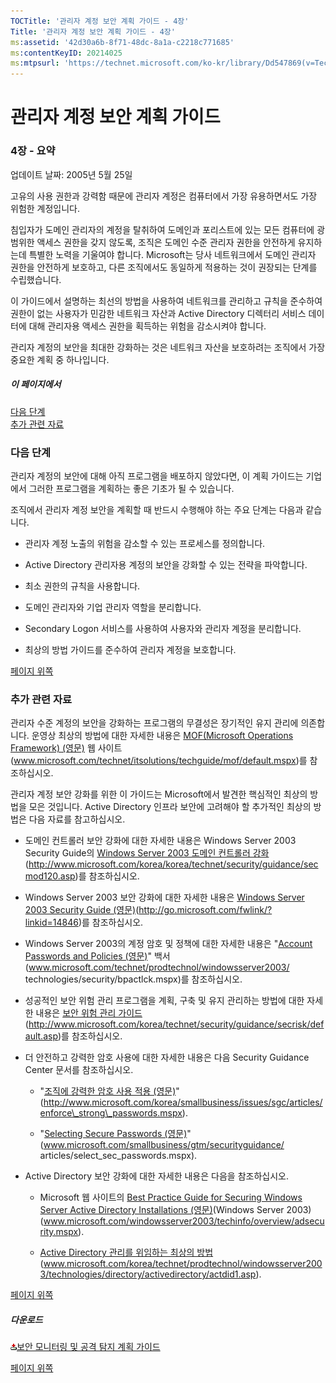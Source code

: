 ```yaml
---
TOCTitle: '관리자 계정 보안 계획 가이드 - 4장'
Title: '관리자 계정 보안 계획 가이드 - 4장'
ms:assetid: '42d30a6b-8f71-48dc-8a1a-c2218c771685'
ms:contentKeyID: 20214025
ms:mtpsurl: 'https://technet.microsoft.com/ko-kr/library/Dd547869(v=TechNet.10)'
---
```


관리자 계정 보안 계획 가이드
============================

### 4장 - 요약

업데이트 날짜: 2005년 5월 25일

고유의 사용 권한과 강력함 때문에 관리자 계정은 컴퓨터에서 가장 유용하면서도 가장 위험한 계정입니다.

침입자가 도메인 관리자의 계정을 탈취하여 도메인과 포리스트에 있는 모든 컴퓨터에 광범위한 액세스 권한을 갖지 않도록, 조직은 도메인 수준 관리자 권한을 안전하게 유지하는데 특별한 노력을 기울여야 합니다. Microsoft는 당사 네트워크에서 도메인 관리자 권한을 안전하게 보호하고, 다른 조직에서도 동일하게 적용하는 것이 권장되는 단계를 수립했습니다.

이 가이드에서 설명하는 최선의 방법을 사용하여 네트워크를 관리하고 규칙을 준수하여 권한이 없는 사용자가 민감한 네트워크 자산과 Active Directory 디렉터리 서비스 데이터에 대해 관리자용 액세스 권한을 획득하는 위험을 감소시켜야 합니다.

관리자 계정의 보안을 최대한 강화하는 것은 네트워크 자산을 보호하려는 조직에서 가장 중요한 계획 중 하나입니다.

##### 이 페이지에서

[](#ebaa)[다음 단계](#ebaa)  
[](#eaaa)[추가 관련 자료](#eaaa)

### 다음 단계

관리자 계정의 보안에 대해 아직 프로그램을 배포하지 않았다면, 이 계획 가이드는 기업에서 그러한 프로그램을 계획하는 좋은 기초가 될 수 있습니다.

조직에서 관리자 계정 보안을 계획할 때 반드시 수행해야 하는 주요 단계는 다음과 같습니다.

-   관리자 계정 노출의 위험을 감소할 수 있는 프로세스를 정의합니다.

-   Active Directory 관리자용 계정의 보안을 강화할 수 있는 전략을 파악합니다.

-   최소 권한의 규칙을 사용합니다.

-   도메인 관리자와 기업 관리자 역할을 분리합니다.

-   Secondary Logon 서비스를 사용하여 사용자와 관리자 계정을 분리합니다.

-   최상의 방법 가이드를 준수하여 관리자 계정을 보호합니다.

[](#mainsection)[페이지 위쪽](#mainsection)

### 추가 관련 자료

관리자 수준 계정의 보안을 강화하는 프로그램의 무결성은 장기적인 유지 관리에 의존합니다. 운영상 최상의 방법에 대한 자세한 내용은 [MOF(Microsoft Operations Framework) (영문)](http://www.microsoft.com/technet/itsolutions/techguide/mof/default.mspx) 웹 사이트(www.microsoft.com/technet/itsolutions/techguide/mof/default.mspx)를 참조하십시오.

관리자 계정 보안 강화를 위한 이 가이드는 Microsoft에서 발견한 핵심적인 최상의 방법을 모은 것입니다. Active Directory 인프라 보안에 고려해야 할 추가적인 최상의 방법은 다음 자료를 참고하십시오.

-   도메인 컨트롤러 보안 강화에 대한 자세한 내용은 Windows Server 2003 Security Guide의 [Windows Server 2003 도메인 컨트롤러 강화](http://www.microsoft.com/korea/technet/security/guidance/secmod120.asp)(http://www.microsoft.com/korea/korea/technet/security/guidance/secmod120.asp)를 참조하십시오.

-   Windows Server 2003 보안 강화에 대한 자세한 내용은 [Windows Server 2003 Security Guide (영문)](http://go.microsoft.com/fwlink/?linkid=14846)(http://go.microsoft.com/fwlink/?linkid=14846)를 참조하십시오.

-   Windows Server 2003의 계정 암호 및 정책에 대한 자세한 내용은 "[Account Passwords and Policies (영문)](http://www.microsoft.com/technet/prodtechnol/windowsserver2003/technologies/security/bpactlck.mspx)" 백서(www.microsoft.com/technet/prodtechnol/windowsserver2003/
    technologies/security/bpactlck.mspx)를 참조하십시오.

-   성공적인 보안 위험 관리 프로그램을 계획, 구축 및 유지 관리하는 방법에 대한 자세한 내용은 [보안 위험 관리 가이드](http://www.microsoft.com/korea/technet/security/guidance/secrisk/default.asp)(http://www.microsoft.com/korea/technet/security/guidance/secrisk/default.asp)를 참조하십시오.

-   더 안전하고 강력한 암호 사용에 대한 자세한 내용은 다음 Security Guidance Center 문서를 참조하십시오.

    -   "[조직에 강력한 암호 사용 적용 (영문)](http://www.microsoft.com/smallbusiness/gtm/securityguidance/articles/enforce_strong_passwords.mspx)"(http://www.microsoft.com/korea/smallbusiness/issues/sgc/articles/enforce\_strong\_passwords.mspx).

    -   "[Selecting Secure Passwords (영문)](http://www.microsoft.com/smallbusiness/gtm/securityguidance/articles/select_sec_passwords.mspx)"(www.microsoft.com/smallbusiness/gtm/securityguidance/
        articles/select\_sec\_passwords.mspx).

-   Active Directory 보안 강화에 대한 자세한 내용은 다음을 참조하십시오.

    -   Microsoft 웹 사이트의 [Best Practice Guide for Securing Windows Server Active Directory Installations (영문)](http://www.microsoft.com/windowsserver2003/techinfo/overview/adsecurity.mspx)(Windows Server 2003)(www.microsoft.com/windowsserver2003/techinfo/overview/adsecurity.mspx).

    -   [Active Directory 관리를 위임하는 최상의 방법](http://www.microsoft.com/korea/technet/prodtechnol/windowsserver2003/technologies/directory/activedirectory/actdid1.asp)(www.microsoft.com/korea/technet/prodtechnol/windowsserver2003/technologies/directory/activedirectory/actdid1.asp).

[](#mainsection)[페이지 위쪽](#mainsection)

##### 다운로드

[![](images/Dd547869.icon_exe(ko-kr,TechNet.10).gif)](http://go.microsoft.com/fwlink/?linkid=41316)[보안 모니터링 및 공격 탐지 계획 가이드](http://go.microsoft.com/fwlink/?linkid=41316)

[](#mainsection)[페이지 위쪽](#mainsection)
